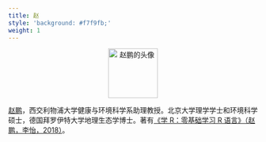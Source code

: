```yaml
---
title: 赵
style: 'background: #f7f9fb;'
weight: 1
---
```


<div class="embed-right">
<center>
<a href="https://github.com/pzhaonet">
  <img src="https://avatars.githubusercontent.com/u/4011804?s=460&v=4" width="100" alt="赵鹏的头像" />
</a>
</center>
</div>

[赵鹏](https://pzhao.org)，西交利物浦大学健康与环境科学系助理教授。北京大学理学学士和环境科学硕士，德国拜罗伊特大学地理生态学博士。著有[《学 R：零基础学习 R 语言》（赵鹏，李怡，2018）](https://xuer.pzhao.org)。

